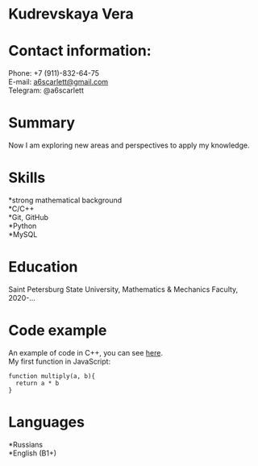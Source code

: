 # Kudrevskaya Vera
# Contact information:
Phone: +7 (911)-832-64-75  
E-mail: a6scarlett@gmail.com  
Telegram: @a6scarlett  
# Summary
Now I am exploring new areas and perspectives to apply my knowledge.  
# Skills
*strong mathematical background  
*С/С++  
*Git, GitHub  
*Python  
*MySQL
# Education
Saint Petersburg State University, Mathematics & Mechanics Faculty, 2020-...
# Code example
An example of code in C++, you can see [here](https://github.com/a-scarlett/Politburo).  
My first function in JavaScript:
```
function multiply(a, b){
  return a * b
}
```
# Languages
*Russians  
*English (B1+)